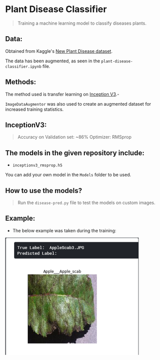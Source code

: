 # Plant Disease Classifier

> Training a machine learning model to classify diseases plants.

## Data:

Obtained from Kaggle's [New Plant Disease dataset](https://www.kaggle.com/vipoooool/new-plant-diseases-dataset).

The data has been augmented, as seen in the `plant-disease-classifier.ipynb` file.

## Methods:

The method used is transfer learning on [Inception V3](https://en.wikipedia.org/wiki/Inceptionv3).-

`ImageDataAugmentor` was also used to create an augmented dataset for increased training statistics.

## InceptionV3:
> Accuracy on Validation set: ~86%
> Optimizer: RMSprop

## The models in the given repository include:
* `inceptionv3_rmsprop.h5`

You can add your own model in the `Models` folder to be used.

## How to use the models?
> Run the `disease-pred.py` file to test the models on custom images.

## Example:
* The below example was taken during the training:

<img src = "unknown.png">
